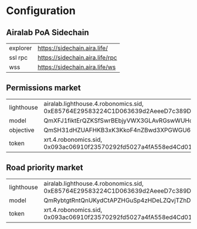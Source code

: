 Configuration
=============

Airalab PoA Sidechain
---------------------
|             |                                 |
| ------------| ------------------------------- |
| explorer    | https://sidechain.aira.life/    |
| ssl rpc     | https://sidechain.aira.life/rpc |
| wss         | https://sidechain.aira.life/ws  |

Permissions market
------------------

|               |                                                |
| ------------- | ---------------------------------------------- |
| lighthouse    | airalab.lighthouse.4.robonomics.sid, 0xE85764E29583224C1D063639d2AeeeD7c389DF4d |
| model         | QmXFJ1fiktErQZKSfSwrBEbjyVWX3GLAvRGswWUHdeKBfE |
| objective     | QmSH31dHZUAFHKB3xK3KkoF4nZBwd3XPGWGU6ZGxye974R |
| token         | xrt.4.robonomics.sid, 0x093ac06910f23570292fd5027a4fA558ed4Cd010 |

Road priority market
--------------------

|               |                                                |
| ------------- | ---------------------------------------------- |
| lighthouse    | airalab.lighthouse.4.robonomics.sid, 0xE85764E29583224C1D063639d2AeeeD7c389DF4d |
| model         | QmRybtgtRntQnUKydCtAPZHGuSp4zHDeLZQvjTZhDKGxrF |
| token         | xrt.4.robonomics.sid, 0x093ac06910f23570292fd5027a4fA558ed4Cd010 |
